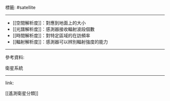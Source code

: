 標籤: #satellite 

---

- [[空間解析度]]：對應到地面上的大小
- [[光譜解析度]]：感測器接收輻射波段個數
- [[時間解析度]]：對特定區域的在訪頻率
- [[輻射解析度]]：感測器可以辨別輻射強度的能力

---

參考資料:

衛星系統

---

link:

[[遙測衛星分類]]